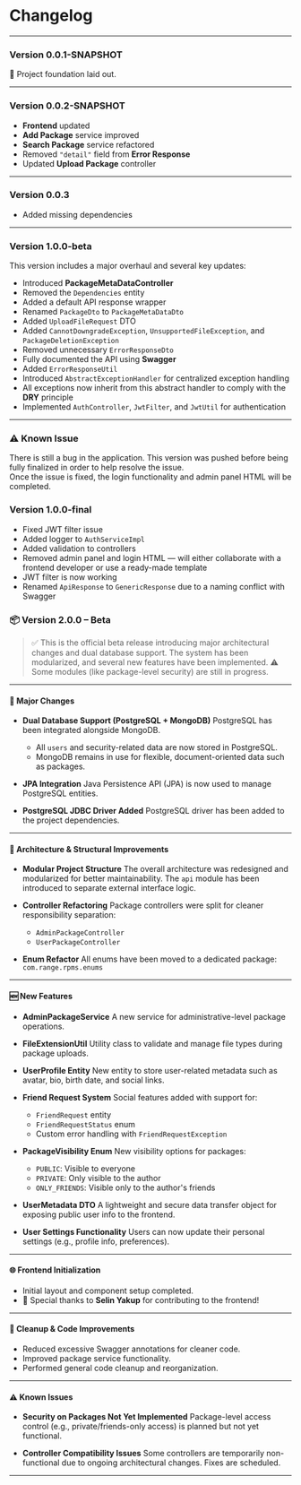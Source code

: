 # Changelog

---

### Version 0.0.1-SNAPSHOT
🚀 Project foundation laid out.

---

### Version 0.0.2-SNAPSHOT
- **Frontend** updated
- **Add Package** service improved
- **Search Package** service refactored
- Removed `"detail"` field from **Error Response**
- Updated **Upload Package** controller

---

### Version 0.0.3
- Added missing dependencies

---

### Version 1.0.0-beta
This version includes a major overhaul and several key updates:

- Introduced **PackageMetaDataController**
- Removed the `Dependencies` entity
- Added a default API response wrapper
- Renamed `PackageDto` to `PackageMetaDataDto`
- Added `UploadFileRequest` DTO
- Added `CannotDowngradeException`, `UnsupportedFileException`, and `PackageDeletionException`
- Removed unnecessary `ErrorResponseDto`
- Fully documented the API using **Swagger**
- Added `ErrorResponseUtil`
- Introduced `AbstractExceptionHandler` for centralized exception handling
- All exceptions now inherit from this abstract handler to comply with the **DRY** principle
- Implemented `AuthController`, `JwtFilter`, and `JwtUtil` for authentication

---

### ⚠ Known Issue
There is still a bug in the application. This version was pushed before being fully finalized in order to help resolve the issue.  
Once the issue is fixed, the login functionality and admin panel HTML will be completed.



### Version 1.0.0-final

* Fixed JWT filter issue
* Added logger to `AuthServiceImpl`
* Added validation to controllers
* Removed admin panel and login HTML — will either collaborate with a frontend developer or use a ready-made template
* JWT filter is now working
* Renamed `ApiResponse` to `GenericResponse` due to a naming conflict with Swagger






### 📦 Version 2.0.0 – Beta

> ✅ This is the official beta release introducing major architectural changes and dual database support. The system has been modularized, and several new features have been implemented.
> ⚠️ Some modules (like package-level security) are still in progress.

---

#### 🚀 Major Changes

* **Dual Database Support (PostgreSQL + MongoDB)**
  PostgreSQL has been integrated alongside MongoDB.

  * All `users` and security-related data are now stored in PostgreSQL.
  * MongoDB remains in use for flexible, document-oriented data such as packages.

* **JPA Integration**
  Java Persistence API (JPA) is now used to manage PostgreSQL entities.

* **PostgreSQL JDBC Driver Added**
  PostgreSQL driver has been added to the project dependencies.

---

#### 🧩 Architecture & Structural Improvements

* **Modular Project Structure**
  The overall architecture was redesigned and modularized for better maintainability.
  The `api` module has been introduced to separate external interface logic.

* **Controller Refactoring**
  Package controllers were split for cleaner responsibility separation:

  * `AdminPackageController`
  * `UserPackageController`

* **Enum Refactor**
  All enums have been moved to a dedicated package: `com.range.rpms.enums`

---

#### 🆕 New Features

* **AdminPackageService**
  A new service for administrative-level package operations.

* **FileExtensionUtil**
  Utility class to validate and manage file types during package uploads.

* **UserProfile Entity**
  New entity to store user-related metadata such as avatar, bio, birth date, and social links.

* **Friend Request System**
  Social features added with support for:

  * `FriendRequest` entity
  * `FriendRequestStatus` enum
  * Custom error handling with `FriendRequestException`

* **PackageVisibility Enum**
  New visibility options for packages:

  * `PUBLIC`: Visible to everyone
  * `PRIVATE`: Only visible to the author
  * `ONLY_FRIENDS`: Visible only to the author's friends

* **UserMetadata DTO**
  A lightweight and secure data transfer object for exposing public user info to the frontend.

* **User Settings Functionality**
  Users can now update their personal settings (e.g., profile info, preferences).

---

#### 🌐 Frontend Initialization

* Initial layout and component setup completed.
* 💫 Special thanks to **Selin Yakup** for contributing to the frontend!

---

#### 🧼 Cleanup & Code Improvements

* Reduced excessive Swagger annotations for cleaner code.
* Improved package service functionality.
* Performed general code cleanup and reorganization.

---

#### ⚠️ Known Issues

* **Security on Packages Not Yet Implemented**
  Package-level access control (e.g., private/friends-only access) is planned but not yet functional.

* **Controller Compatibility Issues**
  Some controllers are temporarily non-functional due to ongoing architectural changes. Fixes are scheduled.

---